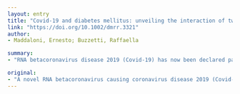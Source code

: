 ```yaml
---
layout: entry
title: "Covid-19 and diabetes mellitus: unveiling the interaction of two pandemics"
link: "https://doi.org/10.1002/dmrr.3321"
author:
- Maddaloni, Ernesto; Buzzetti, Raffaella

summary:
- "RNA betacoronavirus disease 2019 (Covid-19) has now been declared pandemic disease by WHO. Among different cytokines found significantly higher in patients with diabetes compared to those without. Interleukin-6 (IL-6) which is already increased in conditions of chronic inflammation may play a more deleterious role in Covid-19 infection."

original:
- "A novel RNA betacoronavirus causing coronavirus disease 2019 (Covid-19) has now been declared pandemic disease by WHO. Guo W et al published the first report of biochemical features in patients with diabetes and the further risk that this disease can determine to the progression of Covid-19. Among different cytokines found significantly higher in patients with diabetes compared to those without, Interleukin-6 (IL-6) which is already increased in conditions of chronic inflammation, may play a more deleterious role in Covid-19 infection. Targeting the over expression of Il-6 effects with a monoclonal antibody against IL-6 receptor or using Janus Kinase inhibitors may be particularly helpful for treatment of Covid-19 pneumonia in diabetes. This article is protected by copyright. All rights reserved."
---
```


